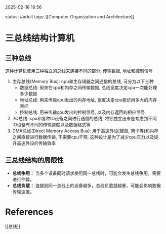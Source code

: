 2025-02-16    19:56

status: #adult 
tags: [[Computer Organization and Architecture]]


# 三总线结构计算机

## 三种总线

这种计算机使用三种独立的总线来连接不同的部分, 传输数据, 地址和控制信号

1. 主存总线(Memory Bus): cpu和主存储器之间通信的总线, 可分为以下三种
	- 数据总线: 用来在cpu和内存之间传输数据, 总线宽度决定cpu一次能处理多少数据
	- 地址总线: 用来传输cpu发出的内存地址, 宽度决定cpu能访问多大的内存空间
	- 控制总线: 用来传输cpu发出的控制信号, 以及内存返回的相应信号
2. I/O总线: cpu和各种IO设备之间进行通信的总线, 将它独立出来是考虑到不同IO设备有不同的传输速度以及数据格式等
3. DMA总线(Direct Memory Access Bus): 用于高速外设(硬盘, 网卡等)和内存之间直接进行数据传输, 不需要cpu干预, 这种设计是为了减少cpu压力以及提升高速外设的传输效率

## 三总线结构的局限性

- **总线争用：** 当多个设备同时请求使用同一总线时，可能会发生总线争用，需要进行仲裁。
- **总线负载：** 连接到同一总线上的设备越多，总线负载就越重，可能会影响数据传输速度。

# References

[[总线]]